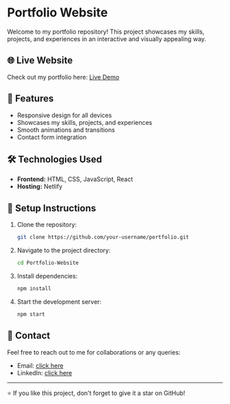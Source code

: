 # Portfolio Website

Welcome to my portfolio repository! This project showcases my skills, projects, and experiences in an interactive and visually appealing way.

## 🌐 Live Website

Check out my portfolio here: [Live Demo](https://suchana16-portfolio.netlify.app/)

## 🚀 Features

- Responsive design for all devices
- Showcases my skills, projects, and experiences
- Smooth animations and transitions
- Contact form integration

## 🛠️ Technologies Used

- **Frontend:** HTML, CSS, JavaScript, React
- **Hosting:** Netlify


## 📌 Setup Instructions

1. Clone the repository:
   ```sh
   git clone https://github.com/your-username/portfolio.git
   ```
2. Navigate to the project directory:
   ```sh
   cd Portfolio-Website 
   ```
3. Install dependencies:
   ```sh
   npm install
   ```
4. Start the development server:
   ```sh
   npm start
   ```

## 📧 Contact

Feel free to reach out to me for collaborations or any queries:

- Email: [click here](mailto\:suchanahazra4@gmail.com)
- LinkedIn: [click here](https://linkedin.com/in/your-profile](https://www.linkedin.com/in/suchana-hazra-538166283))

---

⭐ If you like this project, don't forget to give it a star on GitHub!
